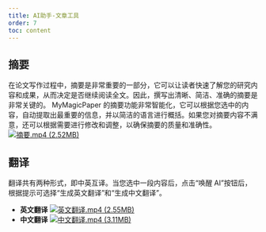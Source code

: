 ```yaml
---
title: AI助手-文章工具
order: 7
toc: content
---
```


## **摘要**

在论文写作过程中，摘要是非常重要的一部分，它可以让读者快速了解您的研究内容和成果，从而决定是否继续阅读全文。因此，撰写出清晰、简洁、准确的摘要是非常关键的。
MyMagicPaper 的摘要功能非常智能化，它可以根据您选中的内容，自动提取出最重要的信息，并以简洁的语言进行概括。如果您对摘要内容不满意，还可以根据需要进行修改和调整，以确保摘要的质量和准确性。
[![摘要.mp4 (2.52MB)](https://gw.alipayobjects.com/mdn/prod_resou/afts/img/A*NNs6TKOR3isAAAAAAAAAAABkARQnAQ)]()

## **翻译**

翻译共有两种形式，即中英互译。当您选中一段内容后，点击“唤醒 AI”按钮后，根据提示可选择“生成英文翻译”和“生成中文翻译”。

- **英文翻译**
  [![英文翻译.mp4 (2.55MB)](https://gw.alipayobjects.com/mdn/prod_resou/afts/img/A*NNs6TKOR3isAAAAAAAAAAABkARQnAQ)]()
- **中文翻译**
  [![中文翻译.mp4 (3.11MB)](https://gw.alipayobjects.com/mdn/prod_resou/afts/img/A*NNs6TKOR3isAAAAAAAAAAABkARQnAQ)]()
